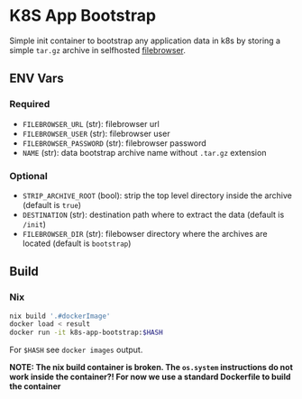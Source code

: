 # K8S App Bootstrap

Simple init container to bootstrap any application data in k8s by storing a simple `tar.gz` archive in selfhosted [filebrowser](https://github.com/filebrowser/filebrowser).

## ENV Vars

### Required

- `FILEBROWSER_URL` (str): filebrowser url
- `FILEBROWSER_USER` (str): filebrowser user
- `FILEBROWSER_PASSWORD` (str): filebrowser password
- `NAME` (str): data bootstrap archive name without `.tar.gz` extension

### Optional

- `STRIP_ARCHIVE_ROOT` (bool): strip the top level directory inside the archive (default is `true`)
- `DESTINATION` (str): destination path where to extract the data (default is `/init`)
- `FILEBROWSER_DIR` (str): filebowser directory where the archives are located (default is `bootstrap`)

## Build

### Nix

```bash
nix build '.#dockerImage'
docker load < result
docker run -it k8s-app-bootstrap:$HASH
```

For `$HASH` see `docker images` output.

**NOTE: The nix build container is broken. The `os.system` instructions do not work inside the container?! For now we use a standard Dockerfile to build the container**
